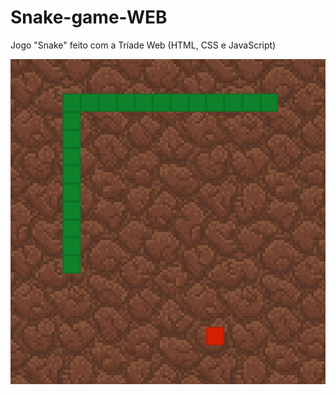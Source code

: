 # Snake-game-WEB
Jogo "Snake" feito com a Tríade Web (HTML, CSS e JavaScript)

![Screenshot](print.png)
